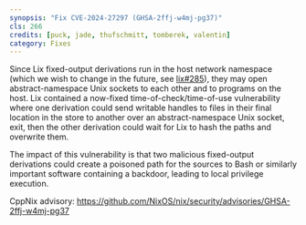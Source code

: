 ```yaml
---
synopsis: "Fix CVE-2024-27297 (GHSA-2ffj-w4mj-pg37)"
cls: 266
credits: [puck, jade, thufschmitt, tomberek, valentin]
category: Fixes
---
```


Since Lix fixed-output derivations run in the host network namespace (which we
wish to change in the future, see
[lix#285](https://git.lix.systems/lix-project/lix/issues/285)), they may open
abstract-namespace Unix sockets to each other and to programs on the host. Lix
contained a now-fixed time-of-check/time-of-use vulnerability where one
derivation could send writable handles to files in their final location in the
store to another over an abstract-namespace Unix socket, exit, then the other
derivation could wait for Lix to hash the paths and overwrite them.

The impact of this vulnerability is that two malicious fixed-output derivations
could create a poisoned path for the sources to Bash or similarly important
software containing a backdoor, leading to local privilege execution.

CppNix advisory: https://github.com/NixOS/nix/security/advisories/GHSA-2ffj-w4mj-pg37
